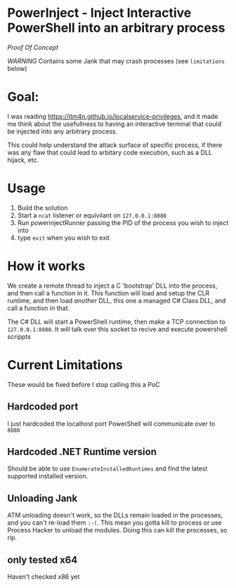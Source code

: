 # PowerInject - Inject Interactive PowerShell into an arbitrary process
*Proof Of Concept*

*WARNING* Contains some Jank that may crash processes (see `limitations` below)

# Goal:
I was reading https://itm4n.github.io/localservice-privileges, and it
made me think about the usefullness to having an interactive terminal
that could be injected into any arbitrary process.

This could help understand the attack surface of specific process, if
there was any flaw that could lead to arbitary code execution, such as
a DLL hijack, etc.


# Usage
1. Build the solution
2. Start a `ncat` listener or equivilant on `127.0.0.1:8080`
3. Run powerinjectRunner passing the PID of the process you wish to inject into
4. type `exit` when you wish to exit

# How it works
We create a remote thread to inject a C 'bootstrap' DLL into the process, and then
call a function in it. This function will load and setup the CLR runtime, and then
load *another* DLL, this one a managed C# Class DLL, and call a function in that.

The C# DLL will start a PowerShell runtime, then make a TCP connection to `127.0.0.1:8080`.
It will talk over this socket to recive and execute powershell scrippts

# Current Limitations
These would be fixed before I stop calling this a PoC

## Hardcoded port
I just hardcoded the localhost port PowerShell will communicate over to `8080`

## Hardcoded .NET Runtime version
Should be able to use `EnumerateInstalledRuntimes` and find the latest supported installed version.

## Unloading Jank
ATM unloading doesn't work, so the DLLs remain loaded in the processes, and you can't
re-load them `:-(`. This mean you gotta kill to process or use Process Hacker to unload
the modules. Doing this can kill the processes, so rip.

## only tested x64
Haven't checked x86 yet
